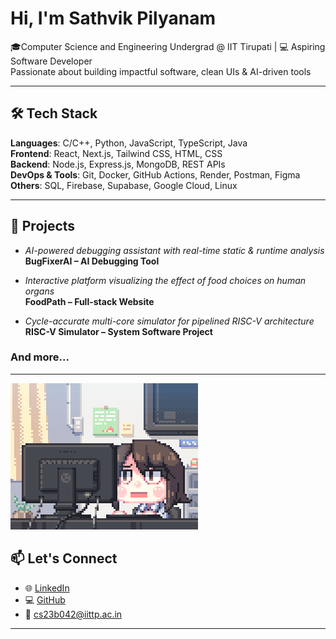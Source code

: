 # Hi, I'm Sathvik Pilyanam  

🎓Computer Science and Engineering Undergrad @ IIT Tirupati | 💻 Aspiring Software Developer  
  Passionate about building impactful software, clean UIs & AI-driven tools

 

---

## 🛠 Tech Stack  

**Languages**: C/C++, Python, JavaScript, TypeScript, Java  
**Frontend**: React, Next.js, Tailwind CSS, HTML, CSS  
**Backend**: Node.js, Express.js, MongoDB, REST APIs  
**DevOps & Tools**: Git, Docker, GitHub Actions, Render, Postman, Figma  
**Others**: SQL, Firebase, Supabase, Google Cloud, Linux  

---

## 🌟 Projects  

- *AI-powered debugging assistant with real-time static & runtime analysis*  
  **BugFixerAI – AI Debugging Tool**  

- *Interactive platform visualizing the effect of food choices on human organs*  
  **FoodPath – Full-stack Website**  

- *Cycle-accurate multi-core simulator for pipelined RISC-V architecture*  
  **RISC-V Simulator – System Software Project**

### And more...

---
 ![Gif](./hi.gif)

## 📫 Let's Connect  

- 🌐 [LinkedIn](https://www.linkedin.com/in/sathvik-pilyanam/)  
- 💻 [GitHub](https://github.com/yourusername)  
- 📧 cs23b042@iittp.ac.in  

---
